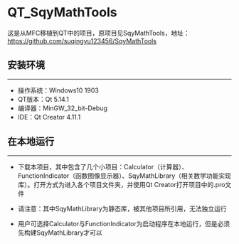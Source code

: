 # QT_SqyMathTools
这是从MFC移植到QT中的项目，原项目见SqyMathTools，地址：https://github.com/suqingyu123456/SqyMathTools

## 安装环境
---
- 操作系统：Windows10 1903
- QT版本：Qt 5.14.1
- 编译器：MinGW_32_bit-Debug
- IDE：Qt Creator 4.11.1

## 在本地运行
---

- 下载本项目，其中包含了几个小项目：Calculator（计算器）、FunctionIndicator（函数图像显示器）、SqyMathLibrary（相关数学功能实现库）。打开方式为进入各个项目文件夹，并使用Qt Creator打开项目中的.pro文件

- 请注意：其中SqyMathLibrary为静态库，被其他项目所引用，无法独立运行

- 用户可选择Calculator与FunctionIndicator为启动程序在本地运行，但是必须先构建SqyMathLibrary才可以
